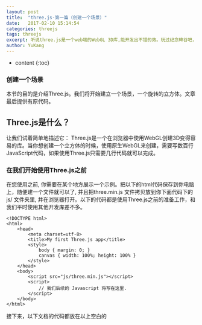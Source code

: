 ```yaml
---
layout: post
title:  "three.js-第一篇（创建一个场景）"
date:   2017-02-10 15:14:54
categories: threejs
tags: threejs
excerpt: 听说three.js是一个web端的WebGL 3D库,能开发出不错的效。玩过纪念碑谷吧，其实它就是用three.js写的。是不是很有趣，那么Come on 学起来！
author: YuKang
---
```


* content
{:toc}

### 创建一个场景
本节的目的是介绍Three.js。我们将开始建立一个场景，一个旋转的立方体。文章最后提供有原代码。

## Three.js是什么？
让我们试着简单地描述它：
Three.js是一个在浏览器中使用WebGL创建3D变得容易的库。当你想创建一个立方体的时候，使用原生WebGL来创建，需要写数百行JavaScript代码，如果使用Three.js只需要几行代码就可以完成。

### 在我们开始使用Three.js之前
在您使用之前, 你需要在某个地方展示一个示例。把以下的html代码保存到你电脑上，随便建一个文件就可以了, 并且把three.min.js 文件拷贝放到你下面代码下的 js/ 文件夹里, 并在浏览器打开。以下的代码都是使用Three.js之前的准备工作，和我们平时使用其他开发库差不多。
```
<!DOCTYPE html>
<html>
    <head>
        <meta charset=utf-8>
        <title>My first Three.js app</title>
        <style>
            body { margin: 0; }
            canvas { width: 100%; height: 100% }
        </style>
    </head>
    <body>
        <script src="js/three.min.js"></script>
        <script>
            // 我们后续的 Javascript 将写在这里.
        </script>
    </body>
</html>
```
接下来，以下文档的代码都放在以上空白的<script>标签里。

### 创建一个场景
实际上，我们要使用 Three.js 展示一些画面到浏览器上, 我们需要下面这三样东西:
一个场景(scene)， 一个摄像头(camera) , 和一个渲染器(renderer)， 所以我们使用一个相机渲染一个场景。
```
var scene = new THREE.Scene();
var camera = new THREE.PerspectiveCamera( 75, window.innerWidth / window.innerHeight, 0.1, 1000 );

var renderer = new THREE.WebGLRenderer();
renderer.setSize( window.innerWidth, window.innerHeight );
document.body.appendChild( renderer.domElement );
```
让我们花几分钟时间来解释一下以上的代码做了些什么事情。 我们在这里设置了一个场景, 一个摄像头和一个渲染器。在Three.js里有几种不同方式的摄像头。在这里, 我们使用的是一个叫做PerspectiveCamera的摄像机。 第一个属性75设置的是视角,第二个属性设置的是摄像头拍摄下来的东西的长宽比。

你几乎总要使用元素的宽度除以元素的高度值, 或者你会得到相同的结果，当您在宽屏电视上播放老电影 - 图像看起来压扁的样子.接下来的两个属性是远近裁剪平面。这也就意味着，是物体远离镜头远于某个或近于某个将不会被渲染的值。你不必现在就担心这个，但你可能想在你的应用中使用其他的一些值，以获得更好的性能。

接下来是渲染器，所有魔法效果都在这里产生。我们在这里使用WebGLRenderer。three.js所提供的一些其他特性，经常被用来告诉用户由于浏览器过旧或者其他造成的不支持WebGL原因。

除了创建渲染实例，我们还需要设置大小在我们要使用的应用程序中。使用该区域的宽度和高度来填充我们的应用程序，这是一个好主意-在这种情况下，浏览器窗口的宽度和高度。性能密集型应用程序，您也可以给组量较小的值，如window.innerwidth/2和window.innerheight/2，这将使应用程序在一半大小的窗口下渲染。

如果的应用程序运行在一个低分辨率的情况下，但是你想保持程序的视窗大小，你可以在调用setSize的时候并把updateStyle设置为false，例如：

```
setSize(window.innerWidth/2, window.innerHeight/2, false)
```
以上示例将会使你的应用将以原来的一半分辨率运行，假设你的canvas宽高设置为100%.
    
```
var geometry = new THREE.BoxGeometry( 1, 1, 1 );
var material = new THREE.MeshBasicMaterial( { color: 0x00ff00 } );
var cube = new THREE.Mesh( geometry, material );
scene.add( cube );

camera.position.z = 5;
```
来创建一个立方体，我们需要使用 BoxGeometry.这个对象包含了多维数据集(立方体)的所有点（顶点）和填充（面）.这个对象将在后面进行仔细探讨.除了几何(geometry)之外,我们需要一种材质(material)来对它进行上色.Three.js 提供了几个材质，但我们在这里使用了网格基本材料(MeshBasicMaterial).我们使用的所有材料都是一个对象.为了让事情变得更简单，我们使用 0x00ff00 这样的颜色属性值,这个颜色属性值代表绿色.这个颜色值就像使用CSS或者Photoshop一样(十六进制的颜色值).这里做的第三件事是使用了一个网格.网格也是一个对象，把材质(material)应用到几何体(geometry)上,然后我们就可以插入到我们的场景中，并可以自由移动.

默认情况下，但我们调用scence.add()的时候，我们要添加的东西讲被添加在(0,0,0)坐标下.这会导致相机和立方体彼此交叉。为了避免这一点，我们只需将相机移出一点。

### 渲染场景
如果你把上面的复制代码到我们先前创建的HTML文件，你还不能看到任何东西。这是因为我们还没有真正的渲染任何东西。下面，我们需要的是一个渲染循环。
```
function render() {
    requestAnimationFrame( render );
    renderer.render( scene, camera );
}
render();
```
这将创建一个循环，使渲染绘制场景每秒60次。如果你在浏览器中编写游戏，你可能会说，“为什么我们不去创建一个setInterval？”我们是可以这么做，但requestAnimationFrame 具有许多优点。也许最重要的一点是，当用户导航到另一个浏览器选项卡时候，会暂停处理，这将不浪费宝贵的处理能力和电池寿命。

## 能动的立方体

如果你把以上的代码都插入到之前创建的html文档里，你可以看到一个绿色的盒子.我们可以让盒子旋转起来变得更有趣.
在你调用的render方法中，把以下代码添加到renderer.render前面:
```
cube.rotation.x += 0.1;
cube.rotation.y += 0.1;
```
这将会在运行的每一帧(每秒60次),同时立方体会有一个漂亮的旋转动画.基本上，在程序运行过程中你可以通过渲染循环来进行任何你想要的移动或改变.你可以在渲染函数里调用其他函数，这样你就不会造成写一个成千上百行的渲染函数.

结果
恭喜！现在你结束了你的第一个Three.js应用.这看起来是很简单的，你必须得从一个地方开始.
文章末尾提供了完整的代码，你可以运行或者修改并运行完整的程序，更好的理解Three.js程序是怎么工作的.
```
<html>
    <head>
        <title>My first Three.js app</title>
        <style>
            body { margin: 0; }
            canvas { width: 100%; height: 100% }
        </style>
    </head>
    <body>
        <script src="js/three.min.js"></script>
        <script>
            var scene = new THREE.Scene();
            var camera = new THREE.PerspectiveCamera( 75, window.innerWidth/window.innerHeight, 0.1, 1000 );

            var renderer = new THREE.WebGLRenderer();
            renderer.setSize( window.innerWidth, window.innerHeight );
            document.body.appendChild( renderer.domElement );

            var geometry = new THREE.BoxGeometry( 1, 1, 1 );
            var material = new THREE.MeshBasicMaterial( { color: 0x00ff00 } );
            var cube = new THREE.Mesh( geometry, material );
            scene.add( cube );

            camera.position.z = 5;

            var render = function () {
                requestAnimationFrame( render );

                cube.rotation.x += 0.1;
                cube.rotation.y += 0.1;

                renderer.render(scene, camera);
            };

            render();
        </script>
    </body>
</html>
```
